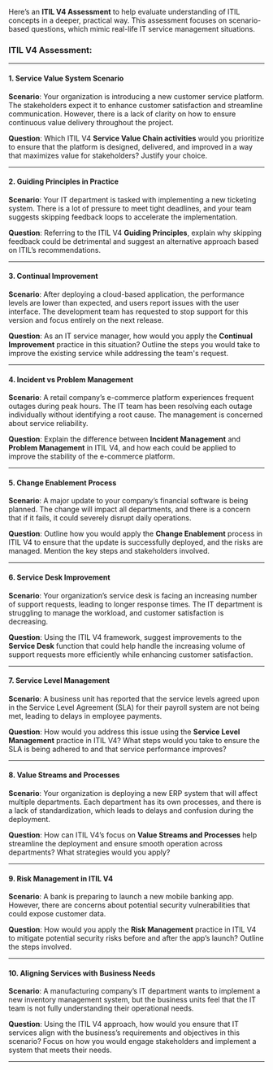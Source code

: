 Here’s an **ITIL V4 Assessment** to help evaluate understanding of ITIL concepts in a deeper, practical way. This assessment focuses on scenario-based questions, which mimic real-life IT service management situations.

### **ITIL V4 Assessment:**

---

#### **1. Service Value System Scenario**
**Scenario**: Your organization is introducing a new customer service platform. The stakeholders expect it to enhance customer satisfaction and streamline communication. However, there is a lack of clarity on how to ensure continuous value delivery throughout the project.

**Question**: Which ITIL V4 **Service Value Chain activities** would you prioritize to ensure that the platform is designed, delivered, and improved in a way that maximizes value for stakeholders? Justify your choice.

---

#### **2. Guiding Principles in Practice**
**Scenario**: Your IT department is tasked with implementing a new ticketing system. There is a lot of pressure to meet tight deadlines, and your team suggests skipping feedback loops to accelerate the implementation.

**Question**: Referring to the ITIL V4 **Guiding Principles**, explain why skipping feedback could be detrimental and suggest an alternative approach based on ITIL’s recommendations.

---

#### **3. Continual Improvement**
**Scenario**: After deploying a cloud-based application, the performance levels are lower than expected, and users report issues with the user interface. The development team has requested to stop support for this version and focus entirely on the next release.

**Question**: As an IT service manager, how would you apply the **Continual Improvement** practice in this situation? Outline the steps you would take to improve the existing service while addressing the team's request.

---

#### **4. Incident vs Problem Management**
**Scenario**: A retail company’s e-commerce platform experiences frequent outages during peak hours. The IT team has been resolving each outage individually without identifying a root cause. The management is concerned about service reliability.

**Question**: Explain the difference between **Incident Management** and **Problem Management** in ITIL V4, and how each could be applied to improve the stability of the e-commerce platform.

---

#### **5. Change Enablement Process**
**Scenario**: A major update to your company’s financial software is being planned. The change will impact all departments, and there is a concern that if it fails, it could severely disrupt daily operations.

**Question**: Outline how you would apply the **Change Enablement** process in ITIL V4 to ensure that the update is successfully deployed, and the risks are managed. Mention the key steps and stakeholders involved.

---

#### **6. Service Desk Improvement**
**Scenario**: Your organization’s service desk is facing an increasing number of support requests, leading to longer response times. The IT department is struggling to manage the workload, and customer satisfaction is decreasing.

**Question**: Using the ITIL V4 framework, suggest improvements to the **Service Desk** function that could help handle the increasing volume of support requests more efficiently while enhancing customer satisfaction.

---

#### **7. Service Level Management**
**Scenario**: A business unit has reported that the service levels agreed upon in the Service Level Agreement (SLA) for their payroll system are not being met, leading to delays in employee payments.

**Question**: How would you address this issue using the **Service Level Management** practice in ITIL V4? What steps would you take to ensure the SLA is being adhered to and that service performance improves?

---

#### **8. Value Streams and Processes**
**Scenario**: Your organization is deploying a new ERP system that will affect multiple departments. Each department has its own processes, and there is a lack of standardization, which leads to delays and confusion during the deployment.

**Question**: How can ITIL V4’s focus on **Value Streams and Processes** help streamline the deployment and ensure smooth operation across departments? What strategies would you apply?

---

#### **9. Risk Management in ITIL V4**
**Scenario**: A bank is preparing to launch a new mobile banking app. However, there are concerns about potential security vulnerabilities that could expose customer data.

**Question**: How would you apply the **Risk Management** practice in ITIL V4 to mitigate potential security risks before and after the app’s launch? Outline the steps involved.

---

#### **10. Aligning Services with Business Needs**
**Scenario**: A manufacturing company’s IT department wants to implement a new inventory management system, but the business units feel that the IT team is not fully understanding their operational needs.

**Question**: Using the ITIL V4 approach, how would you ensure that IT services align with the business’s requirements and objectives in this scenario? Focus on how you would engage stakeholders and implement a system that meets their needs.

---
